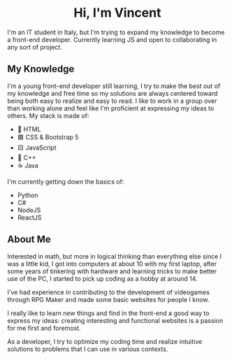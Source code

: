 <h1 style="text-align:center">Hi, I'm Vincent</h1>
I'm an IT student in Italy, but I'm trying to expand my knowledge to become a front-end developer. Currently learning JS and open to collaborating in any sort of project.

## My Knowledge
I'm a young front-end developer still learning, I try to make the best out of my knowledge and free time so my solutions are always centered toward being both easy to realize and easy to read. I like to work in a group over than working alone and feel like I'm proficient at expressing my ideas to others.
My stack is made of:

- 📃 HTML
- 🟪 CSS & Bootstrap 5
- 🟨 JavaScript
- 🔵 C++
- ☕ Java

I'm currently getting down the basics of:

- Python
- C#
- NodeJS
- ReactJS

## About Me

Interested in math, but more in logical thinking than everything else since I was a little kid, I got into computers at about 10 with my first laptop, after some years of tinkering with hardware and learning tricks to make better use of the PC, I started to pick up coding as a hobby at around 14. 

I've had experience in contributing to the development of videogames through RPG Maker and made some basic websites for people I know.

I really like to learn new things and find in the front-end a good way to express my ideas: creating interesting and functional websites is a passion for me first and foremost.

As a developer, I try to optimize my coding time and realize intuitive solutions to problems that I can use in various contexts.
